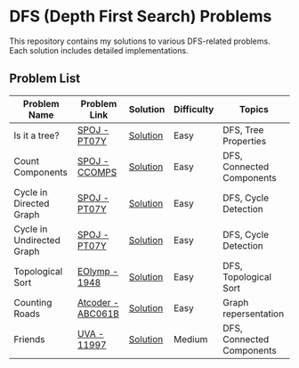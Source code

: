 # DFS (Depth First Search) Problems

This repository contains my solutions to various DFS-related problems. Each solution includes detailed implementations.

## Problem List

| Problem Name              | Problem Link                                                                                                    | Solution                                  | Difficulty | Topics                    |
| ------------------------- | --------------------------------------------------------------------------------------------------------------- | ----------------------------------------- | ---------- | ------------------------- |
| Is it a tree?             | [SPOJ - PT07Y](https://www.spoj.com/problems/PT07Y/en/)                                                         | [Solution](./Is-it-a-tree.cpp)            | Easy       | DFS, Tree Properties      |
| Count Components          | [SPOJ - CCOMPS](https://www.spoj.com/problems/CCOMPS/)                                                          | [Solution](./Count-Components.cpp)        | Easy       | DFS, Connected Components |
| Cycle in Directed Graph   | [SPOJ - PT07Y]()                                                                                                | [Solution](./cycle-in-directed-graph.cpp) | Easy       | DFS, Cycle Detection      |
| Cycle in Undirected Graph | [SPOJ - PT07Y]()                                                                                                | [Solution](./cycle-in-undirected.cpp)     | Easy       | DFS, Cycle Detection      |
| Topological Sort          | [EOlymp - 1948](https://vjudge.net/problem/EOlymp-1948)                                                         | [Solution](./Topological-Sort.cpp)        | Easy       | DFS, Topological Sort     |
| Counting Roads            | [Atcoder - ABC061B](https://atcoder.jp/contests/abc061/tasks/abc061_b?lang=en)                                  | [Solution](./Counting-Roads.cpp)          | Easy       | Graph repersentation      |
| Friends                   | [UVA - 11997](https://onlinejudge.org/index.php?option=com_onlinejudge&Itemid=8&page=show_problem&problem=3148) | [Solution](./Friends.cpp)                 | Medium     | DFS, Connected Components |
